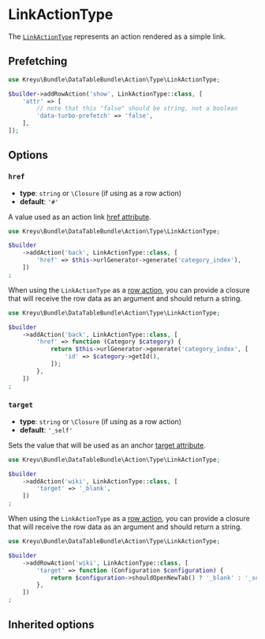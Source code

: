<script setup>
    import ActionTypeOptions from "./options/action.md";
    import TurboPrefetchingSection from "./../../../shared/turbo-prefetching.md";
</script>

# LinkActionType

The [`LinkActionType`](https://github.com/Kreyu/data-table-bundle/blob/main/src/Action/Type/LinkActionType.php) represents an action rendered as a simple link.

## Prefetching

<TurboPrefetchingSection>

```php
use Kreyu\Bundle\DataTableBundle\Action\Type\LinkActionType;

$builder->addRowAction('show', LinkActionType::class, [
    'attr' => [
        // note that this "false" should be string, not a boolean
        'data-turbo-prefetch' => 'false',
    ],
]);
```

</TurboPrefetchingSection>

## Options

### `href`

- **type**: `string` or `\Closure` (if using as a row action)
- **default**: `'#'`

A value used as an action link [href attribute](https://developer.mozilla.org/en-US/docs/Web/HTML/Element/a#attr-href).

```php
use Kreyu\Bundle\DataTableBundle\Action\Type\LinkActionType;

$builder
    ->addAction('back', LinkActionType::class, [
        'href' => $this->urlGenerator->generate('category_index'),
    ])
;
```

When using the `LinkActionType` as a [row action](../../../docs/components/actions.md), you can provide a closure
that will receive the row data as an argument and should return a string.

```php
use Kreyu\Bundle\DataTableBundle\Action\Type\LinkActionType;

$builder
    ->addAction('back', LinkActionType::class, [
        'href' => function (Category $category) {
            return $this->urlGenerator->generate('category_index', [
                'id' => $category->getId(),
            ]);
        },
    ])
;
```

### `target`

- **type**: `string` or `\Closure` (if using as a row action)
- **default**: `'_self'`

Sets the value that will be used as an anchor [target attribute](https://developer.mozilla.org/en-US/docs/Web/HTML/Element/a#attr-target).

```php
use Kreyu\Bundle\DataTableBundle\Action\Type\LinkActionType;

$builder
    ->addAction('wiki', LinkActionType::class, [
        'target' => '_blank',
    ])
;
```

When using the `LinkActionType` as a [row action](../../../docs/components/actions.md), you can provide a closure
that will receive the row data as an argument and should return a string.

```php
use Kreyu\Bundle\DataTableBundle\Action\Type\LinkActionType;

$builder
    ->addRowAction('wiki', LinkActionType::class, [
        'target' => function (Configuration $configuration) {
            return $configuration->shouldOpenNewTab() ? '_blank' : '_self';
        },
    ])
;
```

## Inherited options

<ActionTypeOptions/>
